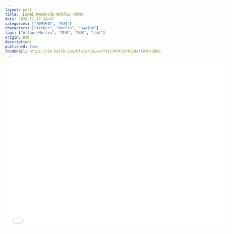 ```yaml
---
layout: post
title: 【亚梅】神经病小品-赌场风云（视频）
date: 2020-11-12 14:47
categories: ["梅林传奇", "视频"]
characters: ["Arthur", "Merlin", "Gwaine"]
tags: ["Arthur/Merlin", "亚梅", "视频", "小品"]
origin: B站
description: 
published: true
thumbnail: https://i0.hdslb.com/bfs/archive/f41279f435f4539eff8787399b1e0c9378b0cced.jpg
---
```


<iframe width="720" height="540" src="//player.bilibili.com/player.html?aid=202854253&bvid=BV1Ja411w7vp&cid=255226165&page=1" scrolling="no" border="0" frameborder="no" framespacing="0" allow="accelerometer; autoplay;" allowfullscreen="true"> </iframe>

